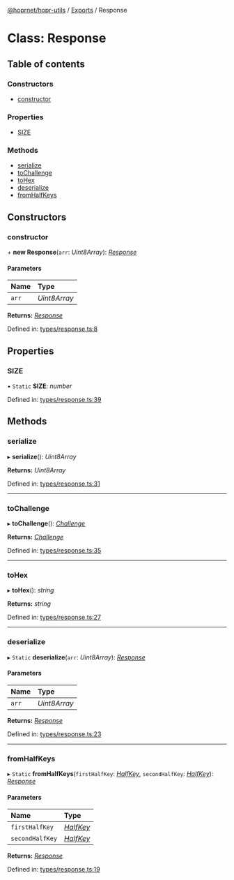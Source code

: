 [@hoprnet/hopr-utils](../README.md) / [Exports](../modules.md) / Response

# Class: Response

## Table of contents

### Constructors

- [constructor](response.md#constructor)

### Properties

- [SIZE](response.md#size)

### Methods

- [serialize](response.md#serialize)
- [toChallenge](response.md#tochallenge)
- [toHex](response.md#tohex)
- [deserialize](response.md#deserialize)
- [fromHalfKeys](response.md#fromhalfkeys)

## Constructors

### constructor

\+ **new Response**(`arr`: *Uint8Array*): [*Response*](response.md)

#### Parameters

| Name | Type |
| :------ | :------ |
| `arr` | *Uint8Array* |

**Returns:** [*Response*](response.md)

Defined in: [types/response.ts:8](https://github.com/hoprnet/hoprnet/blob/master/packages/utils/src/types/response.ts#L8)

## Properties

### SIZE

▪ `Static` **SIZE**: *number*

Defined in: [types/response.ts:39](https://github.com/hoprnet/hoprnet/blob/master/packages/utils/src/types/response.ts#L39)

## Methods

### serialize

▸ **serialize**(): *Uint8Array*

**Returns:** *Uint8Array*

Defined in: [types/response.ts:31](https://github.com/hoprnet/hoprnet/blob/master/packages/utils/src/types/response.ts#L31)

___

### toChallenge

▸ **toChallenge**(): [*Challenge*](challenge.md)

**Returns:** [*Challenge*](challenge.md)

Defined in: [types/response.ts:35](https://github.com/hoprnet/hoprnet/blob/master/packages/utils/src/types/response.ts#L35)

___

### toHex

▸ **toHex**(): *string*

**Returns:** *string*

Defined in: [types/response.ts:27](https://github.com/hoprnet/hoprnet/blob/master/packages/utils/src/types/response.ts#L27)

___

### deserialize

▸ `Static` **deserialize**(`arr`: *Uint8Array*): [*Response*](response.md)

#### Parameters

| Name | Type |
| :------ | :------ |
| `arr` | *Uint8Array* |

**Returns:** [*Response*](response.md)

Defined in: [types/response.ts:23](https://github.com/hoprnet/hoprnet/blob/master/packages/utils/src/types/response.ts#L23)

___

### fromHalfKeys

▸ `Static` **fromHalfKeys**(`firstHalfKey`: [*HalfKey*](halfkey.md), `secondHalfKey`: [*HalfKey*](halfkey.md)): [*Response*](response.md)

#### Parameters

| Name | Type |
| :------ | :------ |
| `firstHalfKey` | [*HalfKey*](halfkey.md) |
| `secondHalfKey` | [*HalfKey*](halfkey.md) |

**Returns:** [*Response*](response.md)

Defined in: [types/response.ts:19](https://github.com/hoprnet/hoprnet/blob/master/packages/utils/src/types/response.ts#L19)
